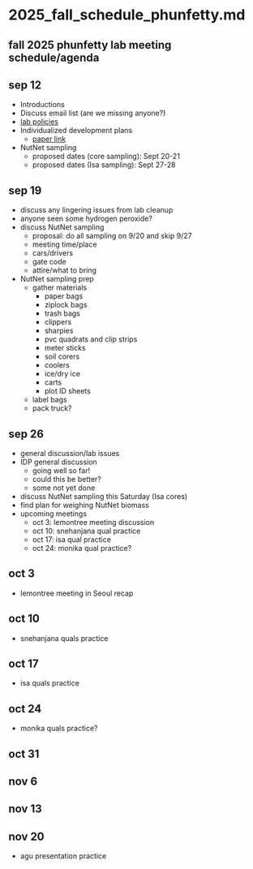# 2025_fall_schedule_phunfetty.md
## fall 2025 phunfetty lab meeting schedule/agenda

## sep 12
- Introductions
- Discuss email list (are we missing anyone?)
- [lab policies](https://github.com/SmithEcophysLab/policies)
- Individualized development plans
	- [paper link](https://www.sciencedirect.com/science/article/pii/S109727651500307X)
- NutNet sampling
	- proposed dates (core sampling): Sept 20-21
	- proposed dates (Isa sampling): Sept 27-28

## sep 19
- discuss any lingering issues from lab cleanup
- anyone seen some hydrogen peroxide?
- discuss NutNet sampling
	- proposal: do all sampling on 9/20 and skip 9/27
	- meeting time/place
	- cars/drivers
	- gate code
	- attire/what to bring
- NutNet sampling prep
	- gather materials
		- paper bags
		- ziplock bags
		- trash bags
		- clippers
		- sharpies
		- pvc quadrats and clip strips
		- meter sticks
		- soil corers
		- coolers
		- ice/dry ice
		- carts
		- plot ID sheets
	- label bags
	- pack truck?

## sep 26
- general discussion/lab issues
- IDP general discussion
	- going well so far!
	- could this be better?
	- some not yet done
- discuss NutNet sampling this Saturday (Isa cores)
- find plan for weighing NutNet biomass
- upcoming meetings
	- oct 3: lemontree meeting discussion
	- oct 10: snehanjana qual practice
	- oct 17: isa qual practice
	- oct 24: monika qual practice?

## oct 3
- lemontree meeting in Seoul recap

## oct 10
- snehanjana quals practice

## oct 17
- isa quals practice

## oct 24
- monika quals practice?

## oct 31

## nov 6

## nov 13

## nov 20
- agu presentation practice
